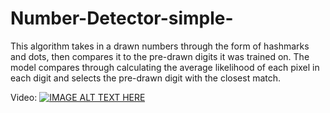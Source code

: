 # Number-Detector-simple-
This algorithm takes in a drawn numbers through the form of hashmarks and dots, then compares it to the pre-drawn digits it was trained on. The model compares through calculating the average likelihood of each pixel in each digit and selects the pre-drawn digit with the closest match.


Video:
[![IMAGE ALT TEXT HERE](https://img.youtube.com/vi/YOUTUBE_VIDEO_ID_HERE/0.jpg)](https://youtu.be/oVBJl9COs3c)

